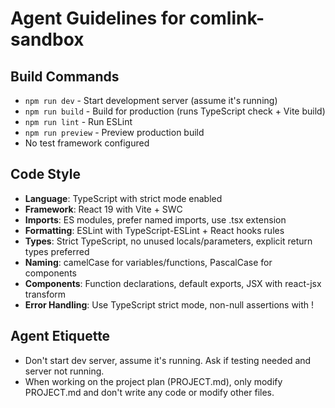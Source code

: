 # Agent Guidelines for comlink-sandbox

## Build Commands

- `npm run dev` - Start development server (assume it's running)
- `npm run build` - Build for production (runs TypeScript check + Vite build)
- `npm run lint` - Run ESLint
- `npm run preview` - Preview production build
- No test framework configured

## Code Style

- **Language**: TypeScript with strict mode enabled
- **Framework**: React 19 with Vite + SWC
- **Imports**: ES modules, prefer named imports, use .tsx extension
- **Formatting**: ESLint with TypeScript-ESLint + React hooks rules
- **Types**: Strict TypeScript, no unused locals/parameters, explicit return types preferred
- **Naming**: camelCase for variables/functions, PascalCase for components
- **Components**: Function declarations, default exports, JSX with react-jsx transform
- **Error Handling**: Use TypeScript strict mode, non-null assertions with !

## Agent Etiquette

- Don't start dev server, assume it's running. Ask if testing needed and server not running.
- When working on the project plan (PROJECT.md), only modify PROJECT.md and don't write any code or modify other files.
